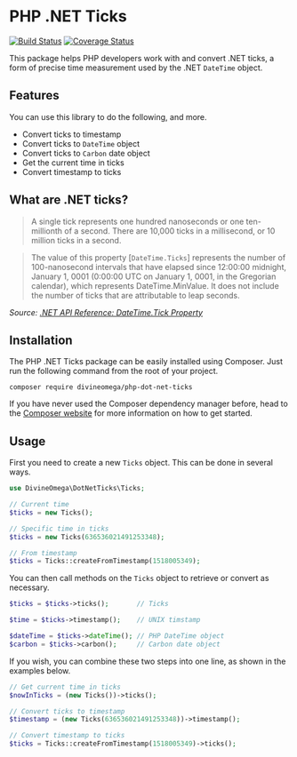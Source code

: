 
#  PHP .NET Ticks

[![Build Status](https://travis-ci.org/DivineOmega/php-dot-net-ticks.svg?branch=master)](https://travis-ci.org/DivineOmega/php-dot-net-ticks)
[![Coverage Status](https://coveralls.io/repos/github/DivineOmega/php-dot-net-ticks/badge.svg?branch=master)](https://coveralls.io/github/DivineOmega/php-dot-net-ticks?branch=master)

This package helps PHP developers work with and convert .NET ticks, a form of precise time measurement used by the .NET `DateTime` object.

## Features

You can use this library to do the following, and more.

* Convert ticks to timestamp
* Convert ticks to `DateTime` object
* Convert ticks to `Carbon` date object
* Get the current time in ticks
* Convert timestamp to ticks

## What are .NET ticks?

> A single tick represents one hundred nanoseconds or one ten-millionth of a second. There are 10,000 ticks in a millisecond, or 10 million ticks in a second. 

> The value of this property [`DateTime.Ticks`] represents the number of 100-nanosecond intervals that have elapsed since 12:00:00 midnight, January 1, 0001 (0:00:00 UTC on January 1, 0001, in the Gregorian calendar), which represents DateTime.MinValue. It does not include the number of ticks that are attributable to leap seconds.

*Source: [.NET API Reference: DateTime.Tick Property](https://msdn.microsoft.com/en-us/library/system.datetime.ticks(v=vs.110).aspx)*


## Installation

The PHP .NET Ticks package can be easily installed using Composer. Just run the following command from the root of your project.

```
composer require divineomega/php-dot-net-ticks
```

If you have never used the Composer dependency manager before, head to the [Composer website](https://getcomposer.org/) for more information on how to get started.

## Usage

First you need to create a new `Ticks` object. This can be done in several ways.

```php
use DivineOmega\DotNetTicks\Ticks;

// Current time
$ticks = new Ticks();

// Specific time in ticks
$ticks = new Ticks(636536021491253348);

// From timestamp
$ticks = Ticks::createFromTimestamp(1518005349);
```

You can then call methods on the `Ticks` object to retrieve or convert as necessary.

```php
$ticks = $ticks->ticks();       // Ticks

$time = $ticks->timestamp();    // UNIX timstamp

$dateTime = $ticks->dateTime(); // PHP DateTime object
$carbon = $ticks->carbon();     // Carbon date object
```

If you wish, you can combine these two steps into one line, as shown in the examples below.

```php
// Get current time in ticks
$nowInTicks = (new Ticks())->ticks();

// Convert ticks to timestamp
$timestamp = (new Ticks(636536021491253348))->timestamp();

// Convert timestamp to ticks
$ticks = Ticks::createFromTimestamp(1518005349)->ticks();
```